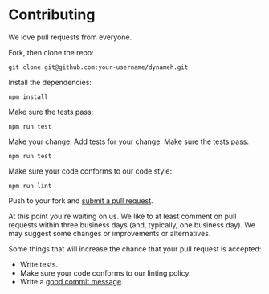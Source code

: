 # Contributing

We love pull requests from everyone. 

Fork, then clone the repo:

    git clone git@github.com:your-username/dynameh.git

Install the dependencies:

    npm install

Make sure the tests pass:

    npm run test

Make your change. Add tests for your change. Make sure the tests pass:

    npm run test
    
Make sure your code conforms to our code style:

    npm run lint

Push to your fork and [submit a pull request][pr].

[pr]: https://github.com/giftbit/dynameh/compare/

At this point you're waiting on us. We like to at least comment on pull requests
within three business days (and, typically, one business day). We may suggest
some changes or improvements or alternatives.

Some things that will increase the chance that your pull request is accepted:

* Write tests.
* Make sure your code conforms to our linting policy.
* Write a [good commit message][commit].

[commit]: http://tbaggery.com/2008/04/19/a-note-about-git-commit-messages.html
